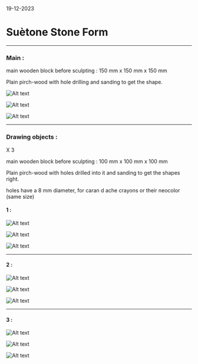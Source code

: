 19-12-2023
# Suètone Stone Form
---

### Main :

main wooden block before sculpting : 150 mm x 150 mm x 150 mm

Plain pirch-wood with hole drilling and sanding to get the shape.

![Alt text](<images/Capture d'écran 2023-12-19 210645.png>) 

![Alt text](<images/Capture d'écran 2023-12-19 210713.png>)

![Alt text](<images/Capture d'écran 2023-12-19 210743.png>)

---

### Drawing objects :

X 3

main wooden block before sculpting : 100 mm x 100 mm x 100 mm

Plain pirch-wood with holes drilled into it and sanding to get the shapes right. 

holes have a 8 mm diameter, for caran d ache crayons or their neocolor (same size)

#### 1 :

![Alt text](<images/Capture d'écran 2023-12-19 210814.png>)

![Alt text](<images/Capture d'écran 2023-12-19 210826.png>)

![Alt text](<images/Capture d'écran 2023-12-19 210835.png>)

---

#### 2 :

![Alt text](<images/Capture d'écran 2023-12-19 211948.png>)

![Alt text](<images/Capture d'écran 2023-12-19 211957.png>)

![Alt text](<images/Capture d'écran 2023-12-19 212006.png>)

---

#### 3 :

![Alt text](<images/Capture d'écran 2023-12-19 212031.png>)

![Alt text](<images/Capture d'écran 2023-12-19 212043.png>)

![Alt text](<images/Capture d'écran 2023-12-19 212054.png>)